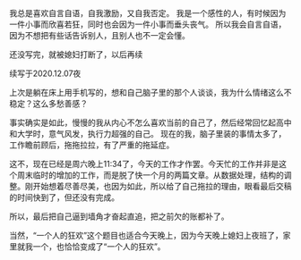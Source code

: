 我总是喜欢自言自语，自我激励，又自我否定。
我是一个感性的人，有时候因为一件小事而欣喜若狂，同时也会因为一件小事而垂头丧气。
所以我会自言自语，因为不想把有些话告诉别人，且别人也不一定会懂。

还没写完，就被媳妇打断了，以后再续

续写于2020.12.07夜


<!--more-->


上次是躺在床上用手机写的，想和自己脑子里的那个人谈谈，我为什么情绪这么不稳定？这么多愁善感？

事实确实是如此，慢慢的我从内心不怎么喜欢当前的自己了，然后经常回忆起高中和大学时，意气风发，执行力超强的自己。
现在的我，脑子里装的事情太多了，工作瞻前顾后，拖拖拉拉，有了严重的拖延症。

这不，现在已经是周六晚上11:34了，今天的工作才作罢。今天忙的工作并非是这个周末临时的增加的工作，而是脱了快一个月的两篇文章。从数据处理，结构的调整。刚开始想着尽善尽美，也因为如此，所以给了自己拖拉的理由，眼看最后交稿的时间快到了，但还没有完成。

所以，最后把自己逼到墙角才奋起直追，把之前欠的账都补了。

当然，“一个人的狂欢”这个题目也适合今天晚上，因为今天晚上媳妇上夜班了，家里就我一个，也恰恰变成了“一个人的狂欢”。
